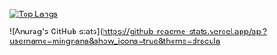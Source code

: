 
[![Top Langs](https://github-readme-stats.vercel.app/api/top-langs/?username=mingnana&layout=compact
)](https://github.com/mingnana/github-readme-stats)

![Anurag's GitHub stats](https://github-readme-stats.vercel.app/api?username=mingnana&show_icons=true&theme=dracula
